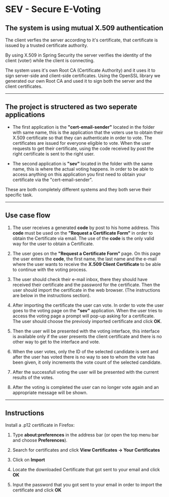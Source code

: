 # SEV - Secure E-Voting

## The system is using mutual X.509 authentication

The client verfies the server according to it's certificate, that certificate is issued by a trusted certificate authority.

By using X.509 in Spring Security the server verifies the identity of the client (voter) while the client is connecting.

The system uses it's own Root CA (Certificate Authority) and it uses it to sign server-side and client-side certificates. Using the OpenSSL library we generated our own Root CA and used it to sign both the server and the client certificates.

---

## The project is structered as two seperate applications

- The first application is the <strong>"cert-email-sender"</strong> located in the folder with same name, this is the application that the voters use to obtain their X.509 certificate so that they can authenticate in order to vote.
The certificates are issued for everyone eligible to vote. When the user requests to get their certificate, using the code received by post the right certificate is sent to the right user.

- The second application is <strong> "sev" </strong> located in the folder with the same name, this is where the actual voting happens. In order to be able to access anything on this application you first need to obtain your certificate via the "cert-email-sender".

These are both completely different systems and they both serve their specific task. 

---

## Use case flow

1. The user receives a generated <strong>code</strong> by post to his home address. This <strong>code</strong> must be used on the <strong> "Request a Certificate Form" </strong> in order to obtain the Certificate via email. The use of the <strong>code</strong> is the only valid way for the user to obtain a Certificate.

2. The user goes on the <strong> "Request a Certificate Form" </strong> page. On this page the user enters the <strong>code</strong>, the first name, the last name and the e-mail where the user wants to receive the <strong>X.509 Client Certificate </strong> to be able to continue with the voting process.

3. The user should check their e-mail inbox, there they should have received their certificate and the password for the certificate. Then the user should import the certificate in the web browser. (The instructions are below in the instructions section).
 
4. After importing the certificate the user can vote. In order to vote the user goes to the voting page on the <strong>"sev"</strong> application. When the user tries to access the voting page a prompt will pop-up asking for a certificate. The user should choose the previosly imported certificate and click <strong>OK</strong>.

5. Then the user will be presented with the voting interface, this interface is available only if the user presents the client certificate and there is no other way to get to the interface and vote. 

6. When the user votes, only the ID of the selected candidate is sent and after the user has voted there is no way to see to whom the vote has been given, it only increments the vote count of the selected candidate.

7. After the successfull voting the user will be presented with the current results of the votes.

8. After the voting is completed the user can no longer vote again and an appropriate message will be shown.

---
## Instructions

Install a .p12 certificate in Firefox:

1. Type <strong>about:preferences</strong> in the address bar (or open the top menu bar and choose <strong>Preferences</strong>).

2. Search for certificates and click <strong>View Certificates -> Your Certificates </strong>

3. Click on <strong>Import</strong>

4. Locate the downloaded Certificate that got sent to your email and click <strong>OK</strong>

5. Input the password that you got sent to your email in order to import the certificate and click <strong>OK</strong>
